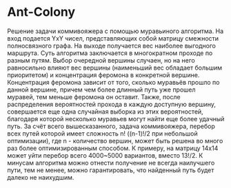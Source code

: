 # Ant-Colony
Решение задачи коммивояжера с помощью муравьиного алгоритма.
На вход подается YxY чисел, представляющих собой матрицу смежности полносвязного
графа.
На выходе получается вес наиболее выгодного маршрута.
Суть алгоритма заключается в многократном проходе по разным путям. Выбор
очередной вершины случаен, но на него равносильно влияют вес вершины (наименьший
вес обладает большим приоритетом) и концентрация феромона в конкретной вершине.
Концентрация феромона зависит от того, сколько муравьёв прошло по данной вершине,
причем чем более длинный путь уже прошел муравей, тем меньше феромона он оставит.
Также, после распределения вероятностей прохода в каждую доступную вершину,
совершается еще одна случайная выборка из этих вероятностей, благодаря которой
несколько муравьев могут найти еще более удачный путь.
За счёт всего вышесказанного, задача коммивояжера, перебор всех путей которой
имеет сложность n! ((n-1)!/2 при небольшой оптимизации), где n - количество
вершин, может быть решена во много раз более оптимизированным способом.
К примеру, на матрицу 14х14 может уйти перебор всего 4000~5000 вариантов,
вместо 13!/2.
К минусам алгоритма можно отнести получение не всегда наилучшего пути,
тем не менее, можно гарантировать, что найденный путь будет далеко не наихудшим.
